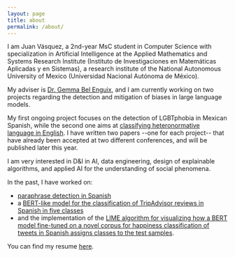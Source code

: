 ```yaml
---
layout: page
title: about
permalink: /about/
---
```


I am Juan Vásquez, a 2nd-year MsC student in Computer Science with specialization in Artificial Intelligence at the Applied Mathematics and Systems Research Institute (Instituto de Investigaciones en Matemáticas Aplicadas y en Sistemas), a research institute of the National Autonomous University of Mexico (Universidad Nacional Autónoma de México).

My adviser is [Dr. Gemma Bel Enguix](https://scholar.google.com/citations?hl=en&user=RXWYz10AAAAJ), and I am currently working on two projects regarding the detection and mitigation of biases in large language models. 

My first ongoing project focuses on the detection of LGBTphobia in Mexican Spanish, while the second one aims at [classifying heteronormative language in English](https://github.com/juanmvsa/HeteroCorpus). I have written two papers --one for each project-- that have already been accepted at two different conferences, and will be published later this year.

I am very interested in D&I in AI, data engineering, design of explainable algorithms, and applied AI for the understanding of social phenomena.

In the past, I have worked on:
- [paraphrase detection in Spanish](https://sites.google.com/view/par-mex/home)
- a [BERT-like model for the classification of TripAdvisor reviews in Spanish in five classes](https://github.com/juanmvsa/Sentiment-Analysis-TripAdvisor-Spanish)
- and the implementation of the [LIME algorithm for visualizing how a BERT model fine-tuned on a novel corpus for happiness classification of tweets in Spanish assigns classes to the test samples](https://github.com/juanmvsa/BertClassifierMultilingual). 

You can find my resume [here](https://juanmvsa.github.io/docs/cv.pdf).
